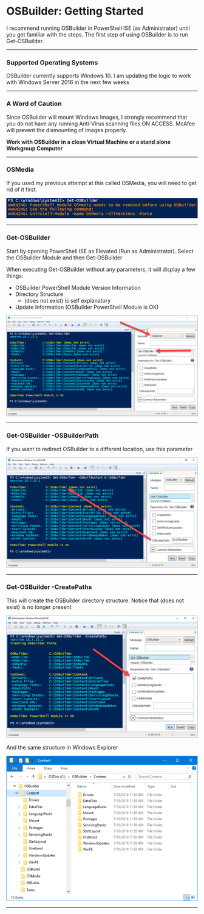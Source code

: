 # OSBuilder: Getting Started

I recommend running OSBuilder in PowerShell ISE \(as Administrator\) until you get familiar with the steps.  The first step of using OSBuilder is to run Get-OSBuilder.

---

### Supported Operating Systems

OSBuilder currently supports Windows 10.  I am updating the logic to work with Windows Server 2016 in the next few weeks

---

### A Word of Caution

Since OSBuilder will mount Windows Images, I strongly recommend that you do not have any running Anti-Virus scanning files ON ACCESS.  McAfee will prevent the dismounting of images properly.

**Work with OSBuilder in a clean Virtual Machine or a stand alone Workgroup Computer**

---

### OSMedia

If you used my previous attempt at this called OSMedia, you will need to get rid of it first.

![](/assets/2018-07-10_11-49-36.png)

---

### Get-OSBuilder

Start by opening PowerShell ISE as Elevated \(Run as Administrator\).  Select the OSBuilder Module and then Get-OSBuilder

When executing Get-OSBuilder without any parameters, it will display a few things:

* OSBuilder PowerShell Module Version Information
* Directory Structure
  * \(does not exist\) is self explanatory
* Update Information \(OSBuilder PowerShell Module is OK\)

![](/assets/2018-07-13_19-14-36.png)

---

### Get-OSBuilder -OSBuilderPath

If you want to redirect OSBuilder to a different location, use this parameter

![](/assets/2018-07-13_19-25-42.png)

---

### Get-OSBuilder -CreatePaths

This will create the OSBuilder directory structure.  Notice that \(does not exist\) is no longer present

![](/assets/2018-07-13_19-23-04.png)

And the same structure in Windows Explorer

![](/assets/2018-07-10_12-00-51.png)

---



